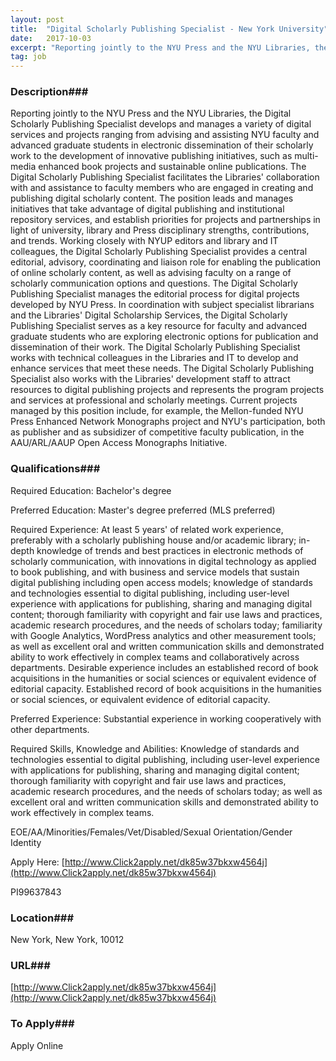 ```yaml
---
layout: post
title:  "Digital Scholarly Publishing Specialist - New York University"
date:   2017-10-03
excerpt: "Reporting jointly to the NYU Press and the NYU Libraries, the Digital Scholarly Publishing Specialist develops and manages a variety of digital services and projects ranging from advising and assisting NYU faculty and advanced graduate students in electronic dissemination of their scholarly work to the development of innovative publishing initiatives,..."
tag: job
---
```


### Description###

Reporting jointly to the NYU Press and the NYU Libraries, the Digital Scholarly Publishing Specialist develops and manages a variety of digital services and projects ranging from advising and assisting NYU faculty and advanced graduate students in electronic dissemination of their scholarly work to the development of innovative publishing initiatives, such as multi-media enhanced book projects and sustainable online publications. The Digital Scholarly Publishing Specialist facilitates the Libraries' collaboration with and assistance to faculty members who are engaged in creating and publishing digital scholarly content. The position leads and manages initiatives that take advantage of digital publishing and institutional repository services, and establish priorities for projects and partnerships in light of university, library and Press disciplinary strengths, contributions, and trends. Working closely with NYUP editors and library and IT colleagues, the Digital Scholarly Publishing Specialist provides a central editorial, advisory, coordinating and liaison role for enabling the publication of online scholarly content, as well as advising faculty on a range of scholarly communication options and questions. The Digital Scholarly Publishing Specialist manages the editorial process for digital projects developed by NYU Press. In coordination with subject specialist librarians and the Libraries' Digital Scholarship Services, the Digital Scholarly Publishing Specialist serves as a key resource for faculty and advanced graduate students who are exploring electronic options for publication and dissemination of their work. The Digital Scholarly Publishing Specialist works with technical colleagues in the Libraries and IT to develop and enhance services that meet these needs. The Digital Scholarly Publishing Specialist also works with the Libraries' development staff to attract resources to digital publishing projects and represents the program projects and services at professional and scholarly meetings. Current projects managed by this position include, for example, the Mellon-funded NYU Press Enhanced Network Monographs project and NYU's participation, both as publisher and as subsidizer of competitive faculty publication, in the AAU/ARL/AAUP Open Access Monographs Initiative. 




### Qualifications###

Required Education:
Bachelor's degree

Preferred Education:
Master's degree preferred (MLS preferred)

Required Experience:
At least 5 years' of related work experience, preferably with a scholarly publishing house and/or academic library; in-depth knowledge of trends and best practices in electronic methods of scholarly communication, with innovations in digital technology as applied to book publishing, and with business and service models that sustain digital publishing including open access models; knowledge of standards and technologies essential to digital publishing, including user-level experience with applications for publishing, sharing and managing digital content; thorough familiarity with copyright and fair use laws and practices, academic research procedures, and the needs of scholars today; familiarity with Google Analytics, WordPress analytics and other measurement tools; as well as excellent oral and written communication skills and demonstrated ability to work effectively in complex teams and collaboratively across departments. Desirable experience includes an established record of book acquisitions in the humanities or social sciences or equivalent evidence of editorial capacity. Established record of book acquisitions in the humanities or social sciences, or equivalent evidence of editorial capacity.

Preferred Experience:
Substantial experience in working cooperatively with other departments.

Required Skills, Knowledge and Abilities:
Knowledge of standards and technologies essential to digital publishing, including user-level experience with applications for publishing, sharing and managing digital content; thorough familiarity with copyright and fair use laws and practices, academic research procedures, and the needs of scholars today; as well as excellent oral and written communication skills and demonstrated ability to work effectively in complex teams.


EOE/AA/Minorities/Females/Vet/Disabled/Sexual Orientation/Gender Identity


Apply Here: [http://www.Click2apply.net/dk85w37bkxw4564j](http://www.Click2apply.net/dk85w37bkxw4564j)

PI99637843 




### Location###

New York, New York, 10012


### URL###

[http://www.Click2apply.net/dk85w37bkxw4564j](http://www.Click2apply.net/dk85w37bkxw4564j)

### To Apply###

Apply Online





